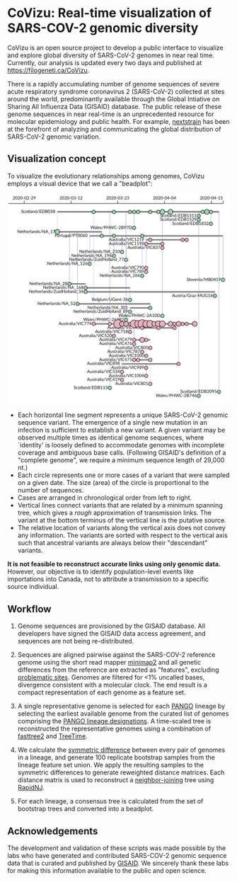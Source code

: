 # CoVizu: Real-time visualization of SARS-COV-2 genomic diversity

CoVizu is an open source project to develop a public interface to visualize and explore global diversity of SARS-CoV-2 genomes in near real time.
Currently, our analysis is updated every two days and published at https://filogeneti.ca/CoVizu.

There is a rapidly accumulating number of genome sequences of severe acute 
respiratory syndrome coronavirus 2 (SARS-CoV-2) collected at sites around 
the world, predominantly available through the Global Intiative on Sharing 
All Influenza Data (GISAID) database.
The public release of these genome sequences in near real-time is an 
unprecedented resource for molecular epidemiology and public health.
For example, [nextstrain](http://nextstrain.org) has been at the forefront 
of analyzing and communicating the global distribution of SARS-CoV-2 genomic 
variation.


## Visualization concept

To visualize the evolutionary relationships among genomes, CoVizu employs a visual device that we call a "beadplot":

<p align="center">
<img src="doc/beadplot.png" width="500px"/>
</p>

* Each horizontal line segment represents a unique SARS-CoV-2 genomic sequence variant.  The emergence of a single new mutation in an infection is sufficient to establish a new variant.  A given variant may be observed multiple times as identical genome sequences, where `identity' is loosely defined to accommodate genomes with incomplete coverage and ambiguous base calls.  (Following GISAID's definition of a "complete genome", we require a minimum sequence length of 29,000 nt.)
* Each circle represents one or more cases of a variant that were sampled on a given date.  The size (area) of the circle is proportional to the number of sequences.
* Cases are arranged in chronological order from left to right.
* Vertical lines connect variants that are related by a minimum spanning tree, which gives a *rough* approximation of transmission links.  The variant at the bottom terminus of the vertical line is the putative source.  
* The relative location of variants along the vertical axis does not convey any information.  The variants are sorted with respect to the vertical axis such that ancestral variants are always below their "descendant" variants.

**It is not feasible to reconstruct accurate links using only genomic data.**  However, our objective is to identify population-level events like importations into Canada, not to attribute a transmission to a specific source individual.




## Workflow

1. Genome sequences are provisioned by the GISAID database.  All developers have signed the GISAID data access agreement, and sequences are not being re-distributed.

2. Sequences are aligned pairwise against the SARS-COV-2 reference genome using the short read mapper [minimap2](https://github.com/lh3/minimap2) and all genetic differences from the reference are extracted as "features", excluding [problematic sites](https://github.com/W-L/ProblematicSites_SARS-CoV2).  Genomes are filtered for <1% uncalled bases, divergence consistent with a molecular clock.  The end result is a compact representation of each genome as a feature set.

3. A single representative genome is selected for each [PANGO](https://cov-lineages.org/) lineage by selecting the earliest available genome from the curated list of genomes comprising the [PANGO lineage designations](https://github.com/cov-lineages/pango-designation).  A time-scaled tree is reconstructed the representative genomes using a combination of [fasttree2](http://www.microbesonline.org/fasttree/) and [TreeTime](https://github.com/neherlab/treetime).

4. We calculate the [symmetric difference](https://en.wikipedia.org/wiki/Symmetric_difference) between every pair of genomes in a lineage, and generate 100 replicate bootstrap samples from the lineage feature set union.  We apply the resulting samples to the symmetric differences to generate reweighted distance matrices.  Each distance matrix is used to reconstruct a [neighbor-joining](https://en.wikipedia.org/wiki/Neighbor_joining) tree using [RapidNJ](https://birc.au.dk/software/rapidnj/).

5. For each lineage, a consensus tree is calculated from the set of bootstrap trees and converted into a beadplot.


## Acknowledgements
The development and validation of these scripts was made possible by the labs who have generated and contributed SARS-COV-2 genomic sequence data that is curated and published by [GISAID](https://www.gisaid.org/).  We sincerely thank these labs for making this information available to the public and open science.
